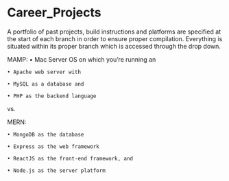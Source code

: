 # Career_Projects
A portfolio of past projects, build instructions and platforms are specified at the start of each branch in order to ensure proper compilation.  Everything is situated within its proper branch which is accessed through the drop down.   


MAMP:
    • Mac Server OS on which you’re running an
    
    • Apache web server with
    
    • MySQL as a database and
    
    • PHP as the backend language

vs.

MERN:

    • MongoDB as the database
    
    • Express as the web framework
    
    • ReactJS as the front-end framework, and
    
    • Node.js as the server platform
